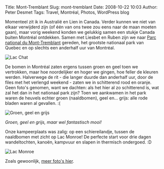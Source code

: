Title: Mont-Tremblant
Slug: mont-tremblant
Date: 2008-10-22 10:03
Author: Peter Desmet
Tags: Travel, Montréal, Photos, WordPress blog

Momenteel zit ik in Australië en Lien in Canada. Verder kunnen we niet van elkaar verwijderd zijn (of één van ons twee zou eens naar de maan moeten gaan), maar vorig weekend konden we gelukkig samen een stukje Canada buiten Montréal ontdekken. Samen met Liesbet en Ruben zijn we naar [Parc national du Mont-Tremblant](http://fr.wikipedia.org/wiki/Parc_national_du_Mont-Tremblant) gereden, het grootste nationaal park van Quebec en op slechts een anderhalf uur van Montréal.

![Lac Chat](http://lh5.ggpht.com/Peter.Desmet/SP68zm0sR4I/AAAAAAAACJc/xklYtGuqugc/s800/P1050241.JPG "Wiii, Liesbet is in Canada!")

De bomen in Montréal zaten ergens tussen groen en geel toen we vertrokken, maar hoe noordelijker en hoger we gingen, hoe feller de kleuren werden. Halverwege de rit - die langer duurde dan anderhalf uur, door de files met het verlengd weekend - zaten we in schitterend rood en oranje. Geen foto's genomen, want we dachten: als het hier al zo schitterend is, wat zal het dan in het nationaal park zijn? Toen we aankwamen in het park waren de heuvels echter groen (naaldbomen), geel en... grijs: alle rode bladen waren al gevallen. :(

![Groen, geel en grijs](http://lh4.ggpht.com/Peter.Desmet/SP691P2tGZI/AAAAAAAACLk/NqEagERfQo4/s800/P1050345.JPG)

*Groen, geel en grijs, maar wel fantastisch mooi!*

Onze kampeerplaats was zalig: op een schiereilandje, tussen de naaldbomen met zicht op Lac Monroe! De perfecte start voor drie dagen wandeltochten, kanoën, kampvuur en slapen in thermisch ondergoed. :D

![Lac Monroe](http://lh4.ggpht.com/Peter.Desmet/SP6894o2YoI/AAAAAAAACJw/h4aQ2i2xJAY/s640/P1050274.JPG "Lac Monroe")

Zoals gewoonlijk, [meer foto's hier](http://picasaweb.google.com/Peter.Desmet/MontTremblant).